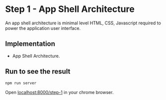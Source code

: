 # Step 1 - App Shell Architecture

An app shell architecture is minimal level HTML, CSS, Javascript required to power the application user interface.

## Implementation

- App Shell Architecture.

## Run to see the result

```bash
npm run server
```

Open [localhost:8000/step-1](http://localhost:8000/step-1) in your chrome browser.
